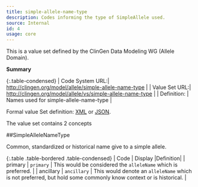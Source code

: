 ```yaml
---
title: simple-allele-name-type
description: Codes informing the type of SimpleAllele used.
source: Internal
id: 4
usage: core
---
```


This is a value set defined by the ClinGen Data Modeling WG (Allele Domain).

__Summary__

{:.table-condensed}
| Code System URL:| http://clingen.org/model/allele/simple-allele-name-type |
| Value Set URL:| http://clingen.org/model/allele/vs/simple-allele-name-type |
| Definition: | Names used for simple-allele-name-type |


Formal value Set definition: [XML]() or [JSON]().

The value set contains 2 concepts

##SimpleAlleleNameType

Common, standardized or historical name give to a simple allele.

{:.table .table-bordered .table-condensed}
| Code | Display |Definition|
| primary | `primary` | This would be considered the `alleleName` which is preferred. |
| ancillary | `ancillary` | This would denote an `alleleName` which is not preferred, but hold some commonly know context or is historical. |

